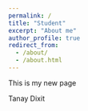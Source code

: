```yaml
---
permalink: /
title: "Student"
excerpt: "About me"
author_profile: true
redirect_from: 
  - /about/
  - /about.html
---
```


This is my new page

Tanay Dixit